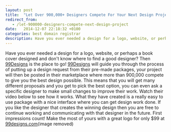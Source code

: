 ```yaml
---
layout: post
title:  "Let Over 900,000+ Designers Compete For Your Next Design Project!"
redirect_from:
   - /let-900000-designers-compete-next-design-project
date:   2014-12-07 22:18:32 +0100
categories: best domain registrar
description: Have you ever needed a design for a logo, website, or perhaps a book cover designed and don't know where to find a good designer? Then...
---
```


Have you ever needed a design for a logo, website, or perhaps a book cover designed and don't know where to find a good designer? Then [99Designs](http://www.kqzyfj.com/4r70lnwtnvAIBEGGJIACBIKFIBE?cm_mmc=CJ-_-3944865-_-7035587-_-Logo%20Store%20-%20Text) is the place to go! [99Designs](http://www.kqzyfj.com/4r70lnwtnvAIBEGGJIACBIKFIBE?cm_mmc=CJ-_-3944865-_-7035587-_-Logo%20Store%20-%20Text) will guide you through the process of putting up a design request from their pre-made packages, your project will then be posted in their marketplace where more than 900,000 compete to give you the best design possible. This means that you will get many different proposals and you get to pick the best option, you can even ask a specific designer to make small changes to improve their work. Watch their video below to see how it works.[](http://www.kqzyfj.com/lm105hz74z6MUNQSSVUMONVNQVVQ?cm_mmc=CJ-_-3944865-_-7035587-_-Graphic%20Design%20-%20728x90)  What they have created is a really easy to use package with a nice interface where you can get design work done. If you like the designer that creates the winning design then you are free to continue working and communicating with that designer in the future. First impressions count! Make the most of yours with a great logo for only $99 at [99designs.com](http://www.kqzyfj.com/4r70lnwtnvAIBEGGJIACBIKFIBE?cm_mmc=CJ-_-3944865-_-7035587-_-Logo%20Store%20-%20Text)(image removed)